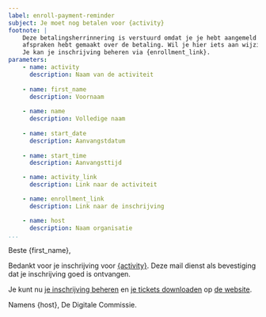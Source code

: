 ```yaml
---
label: enroll-payment-reminder
subject: Je moet nog betalen voor {activity}
footnote: |
    Deze betalingsherrinnering is verstuurd omdat je je hebt aangemeld voor {activity} en hierbij aangepaste
    afspraken hebt gemaakt over de betaling. Wil je hier iets aan wijzigen, neem dan contact op met {host}.
    Je kan je inschrijving beheren via {enrollment_link}.
parameters:
    - name: activity
      description: Naam van de activiteit
      
    - name: first_name
      description: Voornaam
      
    - name: name
      description: Volledige naam
      
    - name: start_date
      description: Aanvangstdatum
      
    - name: start_time
      description: Aanvangsttijd

    - name: activity_link
      description: Link naar de activiteit

    - name: enrollment_link
      description: Link naar de inschrijving

    - name: host
      description: Naam organisatie
...
```


Beste {first_name},

Bedankt voor je inschrijving voor [{activity}][1]. Deze mail dienst als bevestiging dat je inschrijving goed is ontvangen.

Je kunt nu [je inschrijving beheren][2] en [je tickets downloaden][2] op [de website][2].

Namens {host},
De Digitale Commissie.

[1]: {activity_link}
[2]: {enrollment_link}

